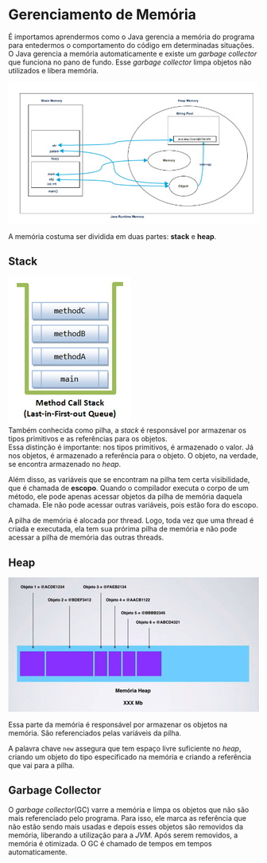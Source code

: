 # Gerenciamento de Memória

É importamos aprendermos como o Java gerencia a memória do programa para entedermos o comportamento do código em determinadas situações. O Java gerencia a memória automaticamente e existe um *garbage collector* que funciona no pano de fundo. Esse *garbage collector* limpa objetos não utilizados e libera memória.  

![Java Runtime Memory](../assets/Java-Heap-Stack-Memory.png)


A memória costuma ser dividida em duas partes: **stack** e **heap**.
## Stack
![Call Stack](../assets/call-stack.png)  
Também conhecida como pilha, a *stack* é responsável por armazenar os tipos primitivos e as referências para os objetos.  
Essa distinção é importante: nos tipos primitivos, é armazenado o valor. Já nos objetos, é armazenado a referência para o objeto. O objeto, na verdade, se encontra armazenado no *heap*.  

Além disso, as variáveis que se encontram na pilha tem certa visibilidade, que é chamada de **escopo**. Quando o compilador executa o corpo de um método, ele pode apenas acessar objetos da pilha de memória daquela chamada. Ele não pode acessar outras variáveis, pois estão fora do escopo.  

A pilha de memória é alocada por thread. Logo, toda vez que uma thread é criada e executada, ela tem sua prórima pilha de memória e não pode acessar a pilha de memória das outras threads.

## Heap  

![Heap Memory](../assets/heapmem.png)

Essa parte da memória é responsável por armazenar os objetos na memória. São referenciados pelas variáveis da pilha.

A palavra chave `new` assegura que tem espaço livre suficiente no *heap*, criando um objeto do tipo especificado na memória e criando a referência que vai para a pilha.

## Garbage Collector

O *garbage collector*(GC) varre a memória e limpa os objetos que não são mais referenciado pelo programa. Para isso, ele marca as referência que não estão sendo mais usadas e depois esses objetos são removidos da memória, liberando a utilização para a *JVM*. Após serem removidos, a memória é otimizada. O GC é chamado de tempos em tempos automaticamente.